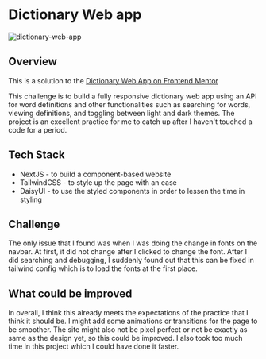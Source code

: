 
# Dictionary Web app

![dictionary-web-app](https://media.discordapp.net/attachments/488216247603953696/1274965930455339099/Screen_Shot_2567-08-19_at_12.39.16.png?ex=66c42c0d&is=66c2da8d&hm=87382cd529ba882a6dfeb44ab9da7b4eee2e0453f2991dcf0f07ed43de96f2fc&=&format=webp&quality=lossless&width=1100&height=602)



## Overview

This is a solution to the [Dictionary Web App on Frontend Mentor](https://www.frontendmentor.io/challenges/dictionary-web-app-h5wwnyuKFL) 

This challenge is to build a fully responsive dictionary web app using an API for word definitions and other functionalities such as searching for words, viewing definitions, and toggling between light and dark themes. The project is an excellent practice for me to catch up after I haven't touched a code for a period.
## Tech Stack
- NextJS - to build a component-based website
- TailwindCSS - to style up the page with an ease
- DaisyUI - to use the styled components in order to lessen the time in styling
## Challenge
The only issue that I found was when I was doing the change in fonts on the navbar. At first, it did not change after I clicked to change the font. After I did searching and debugging, I suddenly found out that this can be fixed in tailwind config which is to load the fonts at the first place.
## What could be improved

In overall, I think this already meets the expectations of the practice that I think it should be. I might add some animations or transitions for the page to be smoother. The site might also not be pixel perfect or not be exactly as same as the design yet, so this could be improved. I also took too much time in this project which I could have done it faster.
